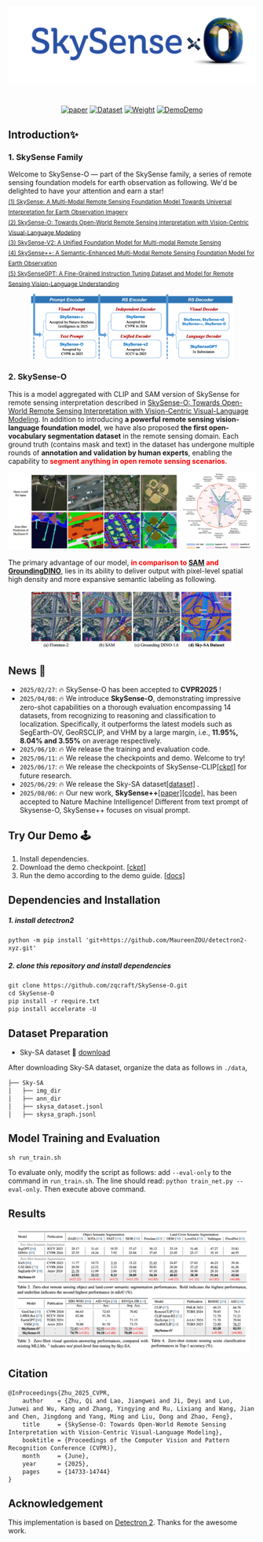 

<div align="center" style="margin-bottom: 40px;">
  <img src="docs/icon.png" width="600" alt="image">
</div>

<div align=center>

[![paper](https://img.shields.io/badge/Paper-CVPR_2025-ECA8A7?logo=readthedocs&logoColor=white)](https://openaccess.thecvf.com/content/CVPR2025/papers/Zhu_SkySense-O_Towards_Open-World_Remote_Sensing_Interpretation_with_Vision-Centric_Visual-Language_Modeling_CVPR_2025_paper.pdf) 
[![Dataset](https://img.shields.io/badge/Dataset-Hugging_Face-CFAFD4?logo=alfred&logoColor=white)](https://huggingface.co/zqcraft/SkySense-O/tree/main) 
[![Weight](https://img.shields.io/badge/Weight-Hugging_Face-C1E1C1?logo=pkgsrc&logoColor=white)](https://huggingface.co/zqcraft/SkySense-O/tree/main) 
[![DemoDemo](https://img.shields.io/badge/Try_Demo-Docs-6B88E3?logo=applearcade&logoColor=white)](demo/readme.md)

</div>


## Introduction✨


### 1. SkySense Family

Welcome to SkySense-O — part of the SkySense family, a series of remote sensing foundation models for earth observation as following. We'd be delighted to have your attention and earn a star!  
<sub>[(1) SkySense: A Multi-Modal Remote Sensing Foundation Model Towards Universal Interpretation for Earth Observation Imagery](https://arxiv.org/pdf/2312.10115)</sub>  
<sub>[(2) SkySense-O: Towards Open-World Remote Sensing Interpretation with Vision-Centric Visual-Language Modeling](https://openaccess.thecvf.com/content/CVPR2025/papers/Zhu_SkySense-O_Towards_Open-World_Remote_Sensing_Interpretation_with_Vision-Centric_Visual-Language_Modeling_CVPR_2025_paper.pdf)</sub>  
<sub>[(3) SkySense-V2: A Unified Foundation Model for Multi-modal Remote Sensing](https://arxiv.org/pdf/2507.13812)</sub>  
<sub>[(4) SkySense++: A Semantic-Enhanced Multi-Modal Remote Sensing Foundation Model for Earth Observation](https://www.nature.com/articles/s42256-025-01078-8)</sub>  
<sub>[(5) SkySenseGPT: A Fine-Grained Instruction Tuning Dataset and Model for Remote Sensing Vision-Language Understanding](https://arxiv.org/pdf/2406.10100)</sub>  

<div align="center">
    <img src="docs/project.png" width="82%" />
</div>

### 2. SkySense-O

This is a model aggregated with CLIP and SAM version of SkySense for remote sensing interpretation described in [SkySense-O: Towards Open-World Remote Sensing Interpretation with Vision-Centric Visual-Language Modeling](https://openaccess.thecvf.com/content/CVPR2025/papers/Zhu_SkySense-O_Towards_Open-World_Remote_Sensing_Interpretation_with_Vision-Centric_Visual-Language_Modeling_CVPR_2025_paper.pdf). In addition to introducing <strong>a powerful remote sensing vision-language foundation model</strong>, we have also proposed <strong>the first open-vocabulary segmentation dataset</strong> in the remote sensing domain. Each ground truth (contains mask and text) in the dataset has undergone multiple rounds of <strong>annotation and validation by human experts</strong>, enabling the capability to <strong style="color:red">segment anything in open remote sensing scenarios</strong>.
<!-- >Open-world interpretation aims to accurately localize and recognize all objects within images by vision-language models (VLMs). While substantial progress has been made in this task for natural images, the advancements for remote sensing (RS) images still remain limited, primarily due to these two challenges.1) Existing RS semantic categories are limited, particularly for pixel-level interpretation datasets.2) Distinguishing among diverse RS spatial regions solely by language space is challenging due to the dense and intricate spatial distribution in open-world RS imagery. To address the first issue, we develop a fine-grained RS interpretation dataset, Sky-SA, which contains 183,375 high-quality local image-text pairs with full-pixel manual annotations, covering 1,763 category labels, exhibiting richer semantics and higher density than previous datasets.Afterwards, to solve the second issue, we introduce the vision-centric principle for vision-language modeling. Specifically, in the pre-training stage, the visual self-supervised paradigm is incorporated into image-text alignment, reducing the degradation of general visual representation capabilities of existing paradigms. Then, we construct a visual-relevance knowledge graph across open-category texts and further develop a novel vision-centric image-text contrastive loss for fine-tuning with text prompts.This new model, denoted as SkySense-O, demonstrates impressive zero-shot capabilities on a thorough evaluation encompassing 14 datasets over 4 tasks, from recognizing to reasoning and classification to localization. Specifically, it outperforms the latest models such as SegEarth-OV, GeoRSCLIP, and VHM by a large margin, i.e., 11.95\%, 8.04\% and 3.55\% on average respectively. -->

<!-- <div>
    <strong style="color: red; font-size: 18px;"> "CLIP and SAM Version of SkySense for Remote Sensing Anything" </strong>
</div> -->

<img src="docs/teaser.png" width="100%"/>

The primary advantage of our model, <strong style="color:red">in comparison to [SAM](https://segment-anything.com/demo) and [GroundingDINO](https://github.com/IDEA-Research/GroundingDINO)</strong>, lies in its ability to deliver output with pixel-level spatial high density and more expansive semantic labeling as following.

<!-- <div>
    <strong style="color: red; font-size: 18px;"> "Comparison of Sky-SA and other datasets" </strong>
</div> -->

<div align="center">
    <img src="docs/compare.png" width="82%" />
</div>


## News 🚀
- `2025/02/27`: 🔥 SkySense-O has been accepted to <strong>CVPR2025</strong> !
- `2025/04/08`: 🔥 We introduce <strong>SkySense-O</strong>, demonstrating impressive zero-shot capabilities on a thorough evaluation encompassing 14 datasets, from recognizing to reasoning and classification to localization. Specifically, it outperforms the latest models such as SegEarth-OV, GeoRSCLIP, and VHM by a large margin, i.e., <strong>11.95\%, 8.04\% and 3.55\%</strong> on average respectively.
- `2025/06/10`: 🔥 We release the training and evaluation code.
- `2025/06/11`: 🔥 We release the checkpoints and demo. Welcome to try!
- `2025/06/17`: 🔥 We release the checkpoints of SkySense-CLIP[[ckpt]](https://huggingface.co/zqcraft/SkySense-O/tree/main) for future research.
- `2025/06/29`: 🔥 We release the Sky-SA dataset[[dataset]](https://huggingface.co/zqcraft/SkySense-O/tree/main) .
- `2025/08/06`: 🔥 Our new work, <strong>SkySense++</strong>[[paper]](https://www.nature.com/articles/s42256-025-01078-8)[[code]](https://github.com/kang-wu/SkySensePlusPlus), has been accepted to Nature Machine Intelligence! Different from text prompt of Skysense-O,  SkySense++ focuses on visual prompt.



## Try Our Demo 🕹️
1. Install dependencies.
2. Download the demo checkpoint. [[ckpt]](https://huggingface.co/zqcraft/SkySense-O/tree/main)
3. Run the demo according to the demo guide. [[docs]](demo/readme.md)

## Dependencies and Installation

##### 1. install detectron2
```
python -m pip install 'git+https://github.com/MaureenZOU/detectron2-xyz.git'
```
##### 2. clone this repository and install dependencies
```
git clone https://github.com/zqcraft/SkySense-O.git
cd SkySense-O
pip install -r require.txt
pip install accelerate -U
```

## Dataset Preparation

- Sky-SA dataset 🤗 [download](https://huggingface.co/zqcraft/SkySense-O/tree/main)

After downloading Sky-SA dataset, organize the data as follows in `./data`,
```
├── Sky-SA
│   ├── img_dir
│   ├── ann_dir
│   ├── skysa_dataset.jsonl
│   ├── skysa_graph.jsonl
```


## Model Training and Evaluation
```
sh run_train.sh 
```
To evaluate only, modify the script as follows: add `--eval-only` to the command in `run_train.sh`. The line should read: `python train_net.py --eval-only`.
Then execute above command.

## Results

<div align="center">
<img src="docs/exer.png" width="95%"/>
</div>

## Citation

```
@InProceedings{Zhu_2025_CVPR,
    author    = {Zhu, Qi and Lao, Jiangwei and Ji, Deyi and Luo, Junwei and Wu, Kang and Zhang, Yingying and Ru, Lixiang and Wang, Jian and Chen, Jingdong and Yang, Ming and Liu, Dong and Zhao, Feng},
    title     = {SkySense-O: Towards Open-World Remote Sensing Interpretation with Vision-Centric Visual-Language Modeling},
    booktitle = {Proceedings of the Computer Vision and Pattern Recognition Conference (CVPR)},
    month     = {June},
    year      = {2025},
    pages     = {14733-14744}
}
```

## Acknowledgement
This implementation is based on [Detectron 2](https://github.com/facebookresearch/detectron2). Thanks for the awesome work.
